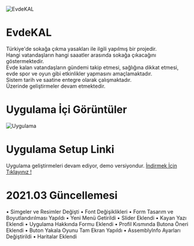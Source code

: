 ![EvdeKAL](https://i.hizliresim.com/XeAfG6.png)<br>
# EvdeKAL
Türkiye'de sokağa çıkma yasakları ile ilgili yapılmış bir projedir.<br>
Hangi vatandaşların hangi saaatler arasında sokağa çıkacağını göstermektedir.<br>
Evde kalan vatandaşların gündemi takip etmesi, sağlığına dikkat etmesi, evde spor ve oyun gibi etkinlikler yapmasını amaçlamaktadır.<br>
Sistem tarih ve saatine entegre olarak çalışmaktadır.<br>
Üzerinde geliştirmeler devam etmektedir.

# Uygulama İçi Görüntüler
![Uygulama](https://i.hizliresim.com/BhgH2j.png)

# Uygulama Setup Linki
Uygulama geliştirmeleri devam ediyor, demo versiyondur.
[İndirmek İçin Tıklayınız !](https://drive.google.com/file/d/1b95-DSehwEcnm9VeajOCttJGQNDJjpt2/view?usp=sharing)

# 2021.03 Güncellemesi
• Simgeler ve Resimler Değişti
• Font Değişiklikleri
• Form Tasarım ve Boyutlandırılması Yapıldı
• Yeni Menü Getirildi
• Slider Eklendi
• Kayan Yazı Eklendi
• Uygulama Hakkında Formu Eklendi
• Profil Kısmında Butona Öneri Eklendi
• Buton Yakala Oyunu Tam Ekran Yapıldı
• AssemblyInfo Ayarları Değiştirildi
• Haritalar Eklendi